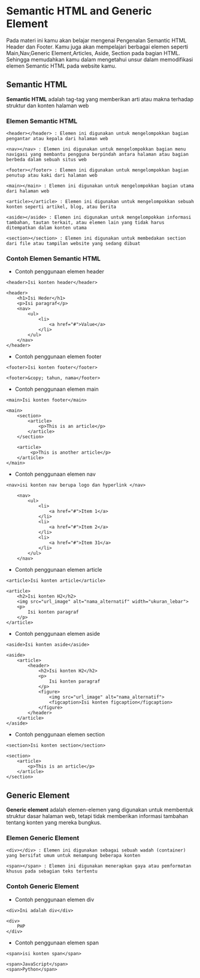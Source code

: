 # Semantic HTML and Generic Element

Pada materi ini kamu akan belajar mengenai Pengenalan Semantic HTML Header dan Footer. Kamu juga akan mempelajari berbagai elemen seperti Main,Nav,Generic Element,Articles, Aside, Section pada bagian HTML. Sehingga memudahkan kamu dalam mengetahui unsur dalam memodifikasi elemen Semantic HTML pada website kamu.

## Semantic HTML

**Semantic HTML** adalah tag-tag yang memberikan arti atau makna terhadap struktur dan konten halaman web

### Elemen Semantic HTML

```
<header></header> : Elemen ini digunakan untuk mengelompokkan bagian pengantar atau kepala dari halaman web

<nav></nav> : Elemen ini digunakan untuk mengelompokkan bagian menu navigasi yang membantu pengguna berpindah antara halaman atau bagian berbeda dalam sebuah situs web

<footer></footer> : Elemen ini digunakan untuk mengelompokkan bagian penutup atau kaki dari halaman web

<main></main> : Elemen ini digunakan untuk mengelompokkan bagian utama dari halaman web

<article></article> : Elemen ini digunakan untuk mengelompokkan sebuah konten seperti artikel, blog, atau berita

<aside></aside> : Elemen ini digunakan untuk mengelompokkan informasi tambahan, tautan terkait, atau elemen lain yang tidak harus ditempatkan dalam konten utama

<section></section> : Elemen ini digunakan untuk membedakan section dari file atau tampilan website yang sedang dibuat
```

### Contoh Elemen Semantic HTML

- Contoh penggunaan elemen header

```
<header>Isi konten header</header>

<header>
    <h1>Isi Heder</h1>
    <p>Isi paragraf</p>
    <nav>
        <ul>
            <li>
                <a href="#">Value</a>
            </li>
        </ul>
    </nav>
</header>
```

- Contoh penggunaan elemen footer

```
<footer>Isi konten footer</footer>

<footer>&copy; tahun, nama</footer>
```

- Contoh penggunaan elemen main

```
<main>Isi konten footer</main>

<main>
    <section>
        <article>
            <p>This is an article</p>
        </article>
    </section>

    <article>
         <p>This is another article</p>
    </article>
</main>
```

- Contoh penggunaan elemen nav

```
<nav>isi konten nav berupa logo dan hyperlink </nav>

    <nav>
        <ul>
            <li>
                <a href="#">Item 1</a>
            </li>
            <li>
                <a href="#">Item 2</a>
            </li>
            <li>
                <a href="#">Item 31</a>
            </li>
        </ul>
    </nav>
```

- Contoh penggunaan elemen article

```
<article>Isi konten article</article>

<article>
    <h2>Isi konten H2</h2>
    <img src="url_image" alt="nama_alternatif" width="ukuran_lebar">
    <p>
        Isi konten paragraf
    </p>
</article>
```

- Contoh penggunaan elemen aside

```
<aside>Isi konten aside</aside>

<aside>
    <article>
        <header>
            <h2>Isi konten H2</h2>
            <p>
                Isi konten paragraf
            </p>
            <figure>
                <img src="url_image" alt="nama_alternatif">
                <figcaption>Isi konten figcaption</figcaption>
            </figure>
        </header>
    </article>
</aside>

```

- Contoh penggunaan elemen section

```
<section>Isi konten section</section>

<section>
    <article>
        <p>This is an article</p>
    </article>
</section>
```

## Generic Element

**Generic element** adalah elemen-elemen yang digunakan untuk membentuk struktur dasar halaman web, tetapi tidak memberikan informasi tambahan tentang konten yang mereka bungkus.

### Elemen Generic Element

```
<div></div> : Elemen ini digunakan sebagai sebuah wadah (container) yang bersifat umum untuk menampung beberapa konten

<span></span> : Elemen ini digunakan menerapkan gaya atau pemformatan khusus pada sebagian teks tertentu
```

### Contoh Generic Element

- Contoh penggunaan elemen div

```
<div>Ini adalah div</div>

<div>
    PHP
</div>
```

- Contoh penggunaan elemen span

```
<span>isi konten span</span>

<span>JavaScript</span>
<span>Python</span>
```
